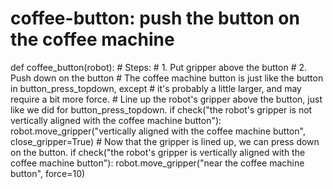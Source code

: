 # coffee-button: push the button on the coffee machine
def coffee_button(robot):
    # Steps:
    #  1. Put gripper above the button
    #  2. Push down on the button
    # The coffee machine button is just like the button in button_press_topdown, except
    # it's probably a little larger, and may require a bit more force.
    # Line up the robot's gripper above the button, just like we did for button_press_topdown.
    if check("the robot's gripper is not vertically aligned with the coffee machine button"):
        robot.move_gripper("vertically aligned with the coffee machine button", close_gripper=True)
    # Now that the gripper is lined up, we can press down on the button. 
    if check("the robot's gripper is vertically aligned with the coffee machine button"):
        robot.move_gripper("near the coffee machine button", force=10)